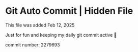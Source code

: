 # Git Auto Commit | Hidden File

This file was added Feb 12, 2025

Just for fun and keeping my daily git commit active 🤪

commit number: 2279693
